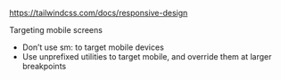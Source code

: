 https://tailwindcss.com/docs/responsive-design

Targeting mobile screens

- Don’t use sm: to target mobile devices
- Use unprefixed utilities to target mobile, and override them at larger breakpoints
